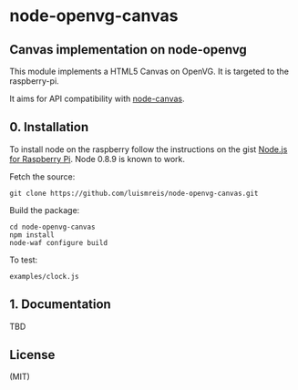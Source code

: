 # node-openvg-canvas
## Canvas implementation on node-openvg

This module implements a HTML5 Canvas on OpenVG. It is targeted to the raspberry-pi.

It aims for API compatibility with [node-canvas](https://github.com/learnboost/node-canvas).

## 0. Installation

To install node on the raspberry follow the instructions on the gist [Node.js for Raspberry Pi](https://gist.github.com/3245130). Node 0.8.9 is known to work.

Fetch the source:

    git clone https://github.com/luismreis/node-openvg-canvas.git

Build the package:

    cd node-openvg-canvas
    npm install
    node-waf configure build

To test:

    examples/clock.js

## 1. Documentation

TBD

## License

(MIT)
